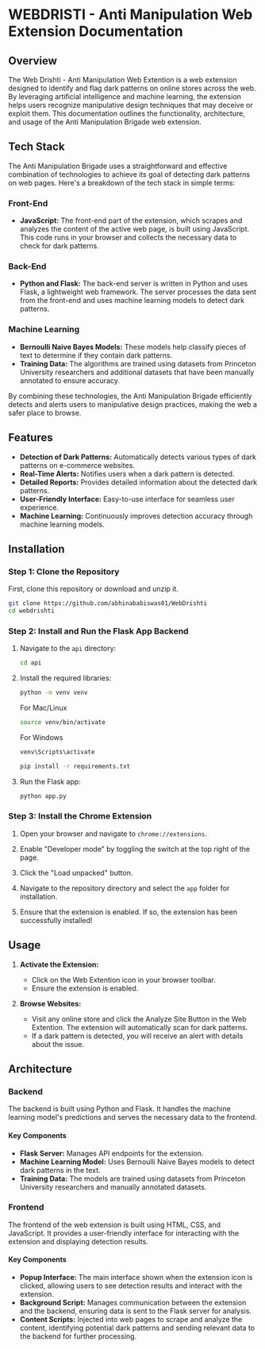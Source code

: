 # WEBDRISTI - Anti Manipulation Web Extension Documentation

## Overview

The Web Drishti - Anti Manipulation Web Extention is a web extension designed to identify and flag dark patterns on online stores across the web. By leveraging artificial intelligence and machine learning, the extension helps users recognize manipulative design techniques that may deceive or exploit them. This documentation outlines the functionality, architecture, and usage of the Anti Manipulation Brigade web extension.

## Tech Stack

The Anti Manipulation Brigade uses a straightforward and effective combination of technologies to achieve its goal of detecting dark patterns on web pages. Here's a breakdown of the tech stack in simple terms:

### Front-End

- **JavaScript:** The front-end part of the extension, which scrapes and analyzes the content of the active web page, is built using JavaScript. This code runs in your browser and collects the necessary data to check for dark patterns.

### Back-End

- **Python and Flask:** The back-end server is written in Python and uses Flask, a lightweight web framework. The server processes the data sent from the front-end and uses machine learning models to detect dark patterns.

### Machine Learning

- **Bernoulli Naive Bayes Models:** These models help classify pieces of text to determine if they contain dark patterns. 
- **Training Data:** The algorithms are trained using datasets from Princeton University researchers and additional datasets that have been manually annotated to ensure accuracy.

By combining these technologies, the Anti Manipulation Brigade efficiently detects and alerts users to manipulative design practices, making the web a safer place to browse.

## Features

- **Detection of Dark Patterns:** Automatically detects various types of dark patterns on e-commerce websites.
- **Real-Time Alerts:** Notifies users when a dark pattern is detected.
- **Detailed Reports:** Provides detailed information about the detected dark patterns.
- **User-Friendly Interface:** Easy-to-use interface for seamless user experience.
- **Machine Learning:** Continuously improves detection accuracy through machine learning models.

## Installation

### Step 1: Clone the Repository

First, clone this repository or download and unzip it.

```bash
git clone https://github.com/abhinababiswas01/WebDrishti
cd webdrishti
```

### Step 2: Install and Run the Flask App Backend

1. Navigate to the `api` directory:
   ```bash
   cd api
   ```

2. Install the required libraries:
   ```bash
   python -m venv venv
   ```
   For Mac/Linux
   ```bash
   source venv/bin/activate
   ```
   For Windows
   ```bash
   venv\Scripts\activate
   ```
   ```bash  
   pip install -r requirements.txt
   ```

3. Run the Flask app:
   ```bash
   python app.py
   ```

### Step 3: Install the Chrome Extension

1. Open your browser and navigate to `chrome://extensions`.

2. Enable "Developer mode" by toggling the switch at the top right of the page.

3. Click the "Load unpacked" button.

4. Navigate to the repository directory and select the `app` folder for installation.

5. Ensure that the extension is enabled. If so, the extension has been successfully installed!


## Usage

1. **Activate the Extension:**
   - Click on the Web Extention  icon in your browser toolbar.
   - Ensure the extension is enabled.

2. **Browse Websites:**
   - Visit any online store and click the Analyze Site Button in the Web Extention. The extension will automatically scan for dark patterns.
   - If a dark pattern is detected, you will receive an alert with details about the issue.


## Architecture

### Backend

The backend is built using Python and Flask. It handles the machine learning model's predictions and serves the necessary data to the frontend.

#### Key Components

- **Flask Server:** Manages API endpoints for the extension.
- **Machine Learning Model:** Uses Bernoulli Naive Bayes models to detect dark patterns in the text.
- **Training Data:** The models are trained using datasets from Princeton University researchers and manually annotated datasets.

### Frontend

The frontend of the web extension is built using HTML, CSS, and JavaScript. It provides a user-friendly interface for interacting with the extension and displaying detection results.

#### Key Components

- **Popup Interface:** The main interface shown when the extension icon is clicked, allowing users to see detection results and interact with the extension.
- **Background Script:** Manages communication between the extension and the backend, ensuring data is sent to the Flask server for analysis.
- **Content Scripts:** Injected into web pages to scrape and analyze the content, identifying potential dark patterns and sending relevant data to the backend for further processing.


